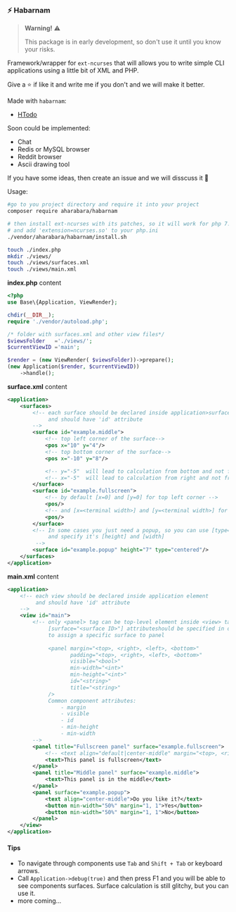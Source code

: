 
### :zap: Habarnam 

>**Warning!** :warning: 
>
> This package is in early development, so don't use it until you know your risks.

Framework/wrapper for `ext-ncurses` that will allows you to write simple CLI
applications using a little bit of XML and PHP.

Give a :star: if like it and write me if you don't and we will make it better.

Made with `habarnam`:
 - [HTodo](https://github.com/aharabara/htodo)

Soon could be implemented:
 - Chat
 - Redis or MySQL browser
 - Reddit browser
 - Ascii drawing tool
 
If you have some ideas, then create an issue and we will disscuss it :metal:

Usage:
```bash
#go to you project directory and require it into your project
composer require aharabara/habarnam

# then install ext-ncurses with its patches, so it will work for php 7.*
# and add 'extension=ncurses.so' to your php.ini
./vendor/aharabara/habarnam/install.sh

touch ./index.php
mkdir ./views/
touch ./views/surfaces.xml
touch ./views/main.xml
```

**index.php** content
```php
<?php
use Base\{Application, ViewRender};

chdir(__DIR__);
require './vendor/autoload.php';

/* folder with surfaces.xml and other view files*/
$viewsFolder   ='./views/';
$currentViewID ='main';

$render = (new ViewRender( $viewsFolder))->prepare();
(new Application($render, $currentViewID))
    ->handle();

```

**surface.xml** content
```xml
<application>
    <surfaces>
        <!-- each surface should be declared inside application>surfaces element
             and should have 'id' attribute
        -->
        <surface id="example.middle">
            <!-- top left corner of the surface-->
            <pos x="10" y="4"/>
            <!-- top bottom corner of the surface-->
            <pos x="-10" y="8"/>

            <!-- y="-5"  will lead to calculation from bottom and not from the top -->
            <!-- x="-5"  will lead to calculation from right and not from the left -->
        </surface>
        <surface id="example.fullscreen">
            <!-- by default [x=0] and [y=0] for top left corner -->
            <pos/>
            <!-- and [x=<terminal width>] and [y=<terminal width>] for top right bottom -->
            <pos/>
        </surface>
        <!-- In some cases you just need a popup, so you can use [type=centered]
             and specify it's [height] and [width]
         -->
        <surface id="example.popup" height="7" type="centered"/>
    </surfaces>
</application>
```

**main.xml** content
```xml
<application>
    <!-- each view should be declared inside application element
         and should have 'id' attribute
    -->
    <view id="main">
        <!-- only <panel> tag can be top-level element inside <view> tag
             [surface="<surface ID>"] attributeshould be specified in order
             to assign a specific surface to panel
             
             <panel margin="<top>, <right>, <left>, <bottom>"
                    padding="<top>, <right>, <left>, <bottom>"
                    visible="<bool>"
                    min-width="<int>"
                    min-height="<int>"
                    id="<string>"
                    title="<string>"
             />
             Common component attributes:
                 - margin
                 - visible
                 - id
                 - min-height
                 - min-width
        -->
        <panel title="Fullscreen panel" surface="example.fullscreen">
            <!-- <text align="default|center-middle" margin="<top>, <right>, <left>, <bottom>">-->
            <text>This panel is fullscreen</text>
        </panel>
        <panel title="Middle panel" surface="example.middle">
            <text>This panel is in the middle</text>
        </panel>
        <panel surface="example.popup">
            <text align="center-middle">Do you like it?</text>
            <button min-width="50%" margin="1, 1">Yes</button>
            <button min-width="50%" margin="1, 1">No</button>
        </panel>
    </view>
</application>
```
#### Tips
 - To navigate through components use `Tab` and `Shift + Tab` or keyboard arrows.
 - Call `Application->debug(true)` and then press F1 and you will be able 
 to see components surfaces. Surface calculation is still glitchy, but you can use it.
 - more coming...
